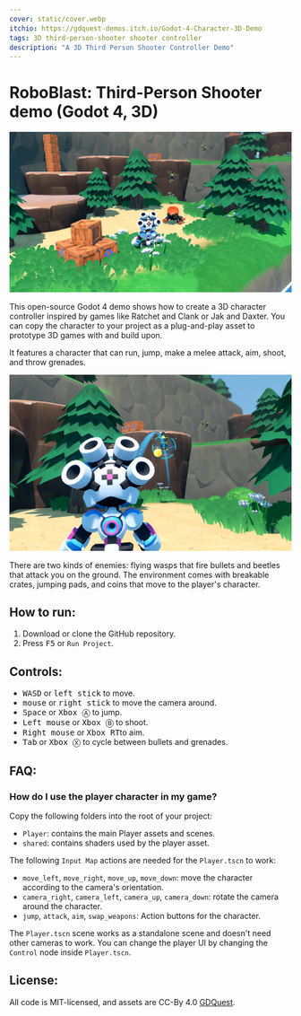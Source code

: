 ```yaml
---
cover: static/cover.webp
itchio: https://gdquest-demos.itch.io/Godot-4-Character-3D-Demo
tags: 3D third-person-shooter shooter controller
description: "A 3D Third Person Shooter Controller Demo"
---
```


# RoboBlast: Third-Person Shooter demo (Godot 4, 3D)

![](static/third-person-shooter-demo.webp)

This open-source Godot 4 demo shows how to create a 3D character controller inspired by games like Ratchet and Clank or Jak and Daxter. You can copy the character to your project as a plug-and-play asset to prototype 3D games with and build upon.

It features a character that can run, jump, make a melee attack, aim, shoot, and throw grenades.

![](static/third-person-character-aiming-grenade.webp)

There are two kinds of enemies: flying wasps that fire bullets and beetles that attack you on the ground. The environment comes with breakable crates, jumping pads, and coins that move to the player's character.

## How to run:

1. Download or clone the GitHub repository.
2. Press <kbd>F5</kbd> or `Run Project`.

## Controls:

- <kbd>W</kbd><kbd>A</kbd><kbd>S</kbd><kbd>D</kbd> or <kbd>left stick</kbd> to move.
- <kbd>mouse</kbd> or <kbd>right stick</kbd> to move the camera around.
- <kbd>Space</kbd> or <kbd>Xbox Ⓐ</kbd> to jump.
- <kbd>Left mouse</kbd> or <kbd>Xbox Ⓑ</kbd> to shoot.
- <kbd>Right mouse</kbd> or <kbd>Xbox RT</kbd>to aim.
- <kbd>Tab</kbd> or <kbd>Xbox Ⓧ</kbd> to cycle between bullets and grenades.

## FAQ:

### How do I use the player character in my game?

Copy the following folders into the root of your project:

- `Player`: contains the main Player assets and scenes.
- `shared`: contains shaders used by the player asset.

The following `Input Map` actions are needed for the `Player.tscn` to work:

- `move_left`, `move_right`, `move_up`, `move_down`: move the character according to the camera's orientation.
- `camera_right`, `camera_left`, `camera_up`, `camera_down`: rotate the camera around the character.
- `jump`, `attack`, `aim`, `swap_weapons`: Action buttons for the character.

The `Player.tscn` scene works as a standalone scene and doesn't need other cameras to work. You can change the player UI by changing the `Control` node inside `Player.tscn`.

## License:

All code is MIT-licensed, and assets are CC-By 4.0 [GDQuest](https://www.gdquest.com/).
